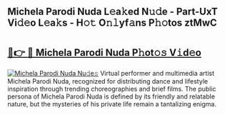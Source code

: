 ## Michela Parodi Nuda L𝚎a𝚔ed N𝚞𝚍e - Part-UxT Vi𝚍𝚎o L𝚎a𝚔s - H𝚘𝚝 O𝚗𝚕yf𝚊ns P𝚑𝚘tos ztMwC

# <h2><a href="http://kf0kz9r.oniu.top/?m=Michela+Parodi+Nuda">🔗👉 🔴 Michela Parodi Nuda P𝚑ot𝚘𝚜 V𝚒d𝚎o</a></h2>

[![Michela Parodi Nuda Nu𝚍e𝚜](https://i.imgur.com/0qMVB7G.gif)](http://kf0kz9r.oniu.top/?m=Michela+Parodi+Nuda)
Virtual performer and multimedia artist Michela Parodi Nuda, recognized for distributing dance and lifestyle inspiration through trending choreographies and brief films. The public persona of Michela Parodi Nuda is defined by its friendly and relatable nature, but the mysteries of his private life remain a tantalizing enigma.  

